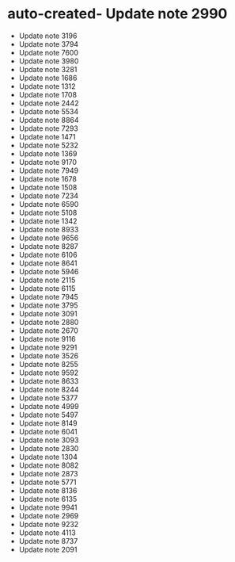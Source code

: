 # auto-created- Update note 2990
- Update note 3196
- Update note 3794
- Update note 7600
- Update note 3980
- Update note 3281
- Update note 1686
- Update note 1312
- Update note 1708
- Update note 2442
- Update note 5534
- Update note 8864
- Update note 7293
- Update note 1471
- Update note 5232
- Update note 1369
- Update note 9170
- Update note 7949
- Update note 1678
- Update note 1508
- Update note 7234
- Update note 6590
- Update note 5108
- Update note 1342
- Update note 8933
- Update note 9656
- Update note 8287
- Update note 6106
- Update note 8641
- Update note 5946
- Update note 2115
- Update note 6115
- Update note 7945
- Update note 3795
- Update note 3091
- Update note 2880
- Update note 2670
- Update note 9116
- Update note 9291
- Update note 3526
- Update note 8255
- Update note 9592
- Update note 8633
- Update note 8244
- Update note 5377
- Update note 4999
- Update note 5497
- Update note 8149
- Update note 6041
- Update note 3093
- Update note 2830
- Update note 1304
- Update note 8082
- Update note 2873
- Update note 5771
- Update note 8136
- Update note 6135
- Update note 9941
- Update note 2969
- Update note 9232
- Update note 4113
- Update note 8737
- Update note 2091
